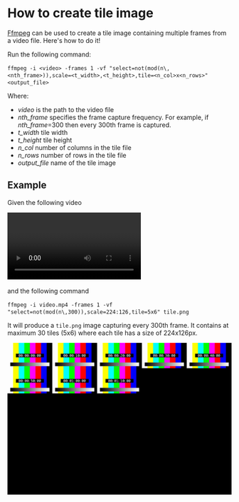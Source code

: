 # How to create tile image

[Ffmpeg](https://ffmpeg.org) can be used to create a tile image containing multiple frames from a video file. Here's how to do it!

Run the following command:

```
ffmpeg -i <video> -frames 1 -vf "select=not(mod(n\,<nth_frame>)),scale=<t_width>,<t_height>,tile=<n_col>x<n_rows>" <output_file>
```

Where:
* _video_ is the path to the video file
* _nth\_frame_ specifies the frame capture frequency. For example, if _nth\_frame_=300 then every 300th frame is captured.
* _t\_width_ tile width
* _t\_height_ tile height
* _n\_col_ number of columns in the tile file
* _n\_rows_ number of rows in the tile file
* _output\_file_ name of the tile image

## Example

Given the following video

![video](./cea608-cea608.fV300_with_cc1_and_cc3.mp4)

and the following command

```
ffmpeg -i video.mp4 -frames 1 -vf "select=not(mod(n\,300)),scale=224:126,tile=5x6" tile.png
```

It will produce a `tile.png` image capturing every 300th frame. It contains at maximum 30 tiles (5x6) where each tile has a size of 224x126px.

![tile image](./pckimage-0-224-126.png)
